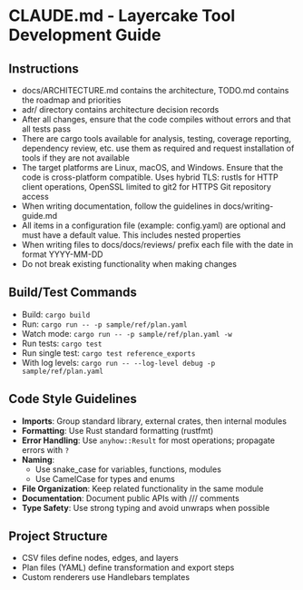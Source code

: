 # CLAUDE.md - Layercake Tool Development Guide

## Instructions

- docs/ARCHITECTURE.md contains the architecture, TODO.md contains the roadmap and priorities
- adr/ directory contains architecture decision records
- After all changes, ensure that the code compiles without errors and that all tests pass
- There are cargo tools available for analysis, testing, coverage reporting, dependency review, etc. use them as required and request installation of tools if they are not available
- The target platforms are Linux, macOS, and Windows. Ensure that the code is cross-platform compatible. Uses hybrid TLS: rustls for HTTP client operations, OpenSSL limited to git2 for HTTPS Git repository access
- When writing documentation, follow the guidelines in docs/writing-guide.md
- All items in a configuration file (example: config.yaml) are optional and must have a default value. This includes nested properties
- When writing files to docs/docs/reviews/ prefix each file with the date in format YYYY-MM-DD
- Do not break existing functionality when making changes

## Build/Test Commands
- Build: `cargo build`
- Run: `cargo run -- -p sample/ref/plan.yaml`
- Watch mode: `cargo run -- -p sample/ref/plan.yaml -w`
- Run tests: `cargo test`
- Run single test: `cargo test reference_exports`
- With log levels: `cargo run -- --log-level debug -p sample/ref/plan.yaml`

## Code Style Guidelines
- **Imports**: Group standard library, external crates, then internal modules
- **Formatting**: Use Rust standard formatting (rustfmt)
- **Error Handling**: Use `anyhow::Result` for most operations; propagate errors with `?`
- **Naming**: 
  - Use snake_case for variables, functions, modules 
  - Use CamelCase for types and enums
- **File Organization**: Keep related functionality in the same module
- **Documentation**: Document public APIs with /// comments
- **Type Safety**: Use strong typing and avoid unwraps when possible

## Project Structure
- CSV files define nodes, edges, and layers
- Plan files (YAML) define transformation and export steps
- Custom renderers use Handlebars templates
